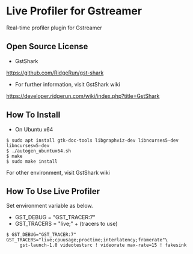 # Live Profiler for Gstreamer
Real-time profiler plugin for Gstreamer

## Open Source License
- GstShark

https://github.com/RidgeRun/gst-shark

- For further information, visit GstShark wiki

https://developer.ridgerun.com/wiki/index.php?title=GstShark

## How To Install
- On Ubuntu x64
```console
$ sudo apt install gtk-doc-tools libgraphviz-dev libncurses5-dev libncursesw5-dev
$ ./autogen_ubuntux64.sh
$ make
$ sudo make install
```
For other environment, visit GstShark wiki


## How To Use Live Profiler
Set environment variable as below.
- GST_DEBUG = "GST_TRACER:7"
- GST_TRACERS = "live;" + (tracers to use)
```console
$ GST_DEBUG="GST_TRACER:7" GST_TRACERS="live;cpuusage;proctime;interlatency;framerate"\
     gst-launch-1.0 videotestsrc ! videorate max-rate=15 ! fakesink
```


